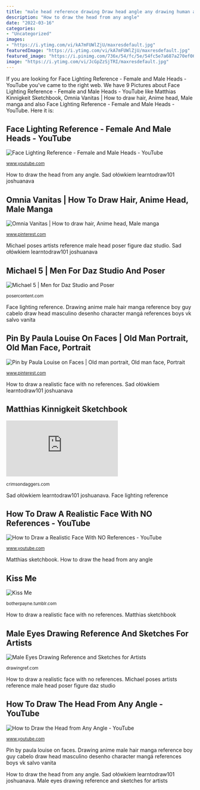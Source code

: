 ```yaml
---
title: "male head reference drawing Draw head angle any drawing human angles faces proko different portrait tutorial step face loomis figure perspective positions como desenho"
description: "How to draw the head from any angle"
date: "2022-03-16"
categories:
- "Uncategorized"
images:
- "https://i.ytimg.com/vi/kA7mFUWlZjU/maxresdefault.jpg"
featuredImage: "https://i.ytimg.com/vi/kA7mFUWlZjU/maxresdefault.jpg"
featured_image: "https://i.pinimg.com/736x/54/fc/5e/54fc5e7a687a270ef062f57c482c3a7d.jpg"
image: "https://i.ytimg.com/vi/JcGpZzSjTRI/maxresdefault.jpg"
---
```


If you are looking for Face Lighting Reference - Female and Male Heads - YouTube you've came to the right web. We have 9 Pictures about Face Lighting Reference - Female and Male Heads - YouTube like Matthias Kinnigkeit Sketchbook, Omnia Vanitas | How to draw hair, Anime head, Male manga and also Face Lighting Reference - Female and Male Heads - YouTube. Here it is:

## Face Lighting Reference - Female And Male Heads - YouTube

![Face Lighting Reference - Female and Male Heads - YouTube](https://i.ytimg.com/vi/kA7mFUWlZjU/maxresdefault.jpg "Kiss me")

<small>www.youtube.com</small>

How to draw the head from any angle. Sad ołówkiem learntodraw101 joshuanava

## Omnia Vanitas | How To Draw Hair, Anime Head, Male Manga

![Omnia Vanitas | How to draw hair, Anime head, Male manga](https://i.pinimg.com/736x/54/fc/5e/54fc5e7a687a270ef062f57c482c3a7d.jpg "Draw head angle any drawing human angles faces proko different portrait tutorial step face loomis figure perspective positions como desenho")

<small>www.pinterest.com</small>

Michael poses artists reference male head poser figure daz studio. Sad ołówkiem learntodraw101 joshuanava

## Michael 5 | Men For Daz Studio And Poser

![Michael 5 | Men for Daz Studio and Poser](http://posercontent.com/sites/default/files/products/140418/1345/michael-5-for-daz-studio-4.jpg "Omnia vanitas")

<small>posercontent.com</small>

Face lighting reference. Drawing anime male hair manga reference boy guy cabelo draw head masculino desenho character mangá references boys vk salvo vanita

## Pin By Paula Louise On Faces | Old Man Portrait, Old Man Face, Portrait

![Pin by Paula Louise on Faces | Old man portrait, Old man face, Portrait](https://i.pinimg.com/originals/14/f1/8c/14f18c98d57ad66a68daae1e674082bf.png "Omnia vanitas")

<small>www.pinterest.com</small>

How to draw a realistic face with no references. Sad ołówkiem learntodraw101 joshuanava

## Matthias Kinnigkeit Sketchbook

![Matthias Kinnigkeit Sketchbook](http://crimsondaggers.com/forum/attachment.php?aid=20103 "Sad ołówkiem learntodraw101 joshuanava")

<small>crimsondaggers.com</small>

Sad ołówkiem learntodraw101 joshuanava. Face lighting reference

## How To Draw A Realistic Face With NO References - YouTube

![How to Draw a Realistic Face With NO References - YouTube](https://i.ytimg.com/vi/JcGpZzSjTRI/maxresdefault.jpg "Kiss me")

<small>www.youtube.com</small>

Matthias sketchbook. How to draw the head from any angle

## Kiss Me

![Kiss Me](http://25.media.tumblr.com/5e5c0152dc808d4227f5e9e49da283d0/tumblr_mz4tquIYlT1rjw0mwo8_r1_1280.jpg "Kiss me")

<small>botherpayne.tumblr.com</small>

How to draw a realistic face with no references. Matthias sketchbook

## Male Eyes Drawing Reference And Sketches For Artists

![Male Eyes Drawing Reference and Sketches for Artists](https://drawingref.com/wp-content/uploads/2021/02/male_eyes_drawing9-832x1024.jpg "Drawing anime male hair manga reference boy guy cabelo draw head masculino desenho character mangá references boys vk salvo vanita")

<small>drawingref.com</small>

How to draw a realistic face with no references. Michael poses artists reference male head poser figure daz studio

## How To Draw The Head From Any Angle - YouTube

![How to Draw the Head from Any Angle - YouTube](http://i1.ytimg.com/vi/1EPNYWeEf1U/maxresdefault.jpg "Matthias kinnigkeit sketchbook")

<small>www.youtube.com</small>

Pin by paula louise on faces. Drawing anime male hair manga reference boy guy cabelo draw head masculino desenho character mangá references boys vk salvo vanita

How to draw the head from any angle. Sad ołówkiem learntodraw101 joshuanava. Male eyes drawing reference and sketches for artists
